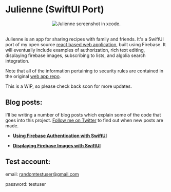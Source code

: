 # Julienne (SwiftUI Port)

<div align="center">
    <img
    max-width="600px"
    alt="Julienne screenshot in xcode."
     src="https://raw.githubusercontent.com/bmcmahen/julienne-swift/master/screenshot.jpg">
</div>
<br />


Julienne is an app for sharing recipes with family and friends. It's a SwiftUI port of my open source [react based web application](https://github.com/bmcmahen/julienne), built using Firebase. It will eventually include examples of authorization, rich text editing, displaying firebase images, subscribing to lists, and algolia search integration.

Note that all of the information pertaining to security rules are contained in the original [web app repo](https://github.com/bmcmahen/julienne).

This is a WIP, so please check back soon for more updates. 

## Blog posts:

I'll be writing a number of blog posts which explain some of the code that goes into this project. [Follow me on Twitter](https://twitter.com/BenMcMahen) to find out when new posts are made.

- __[Using Firebase Authentication with SwiftUI](https://benmcmahen.com/authentication-with-swiftui-and-firebase/)__

- __[Displaying Firebase Images with SwiftUI](http://localhost:8000/firebase-image-in-swiftui/)__

## Test account:

email: randomtestuser@gmail.com

password: testuser
